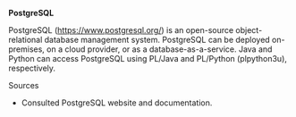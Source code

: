 **PostgreSQL**

PostgreSQL (<https://www.postgresql.org/>) is an open-source object-relational database management system. PostgreSQL can be deployed on-premises, on a cloud provider, or as a database-as-a-service. Java and Python can access PostgreSQL using PL/Java and PL/Python (plpython3u), respectively.

Sources

-   Consulted PostgreSQL website and documentation.
